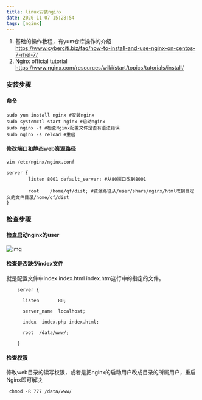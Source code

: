 ```yaml
---
title: linux安装nginx
date: 2020-11-07 15:28:54
tags: [nginx]
---
```




1. 基础的操作教程，有yum仓库操作的介绍
   https://www.cyberciti.biz/faq/how-to-install-and-use-nginx-on-centos-7-rhel-7/
2. Nginx official tutorial
   https://www.nginx.com/resources/wiki/start/topics/tutorials/install/



### 安装步骤

#### 命令

```shell
sudo yum install nginx #安装nginx
sudo systemctl start nginx #启动nginx
sudo nginx -t #检查Nginx配置文件是否有语法错误
sudo nginx -s reload #重启
```

#### 修改端口和静态web资源路径

```
vim /etc/nginx/nginx.conf
```



```
server {
		listen 8001 default_server; #从80端口改到8001
		
		root	/home/qf/dist; #资源路径从/user/share/nginx/html改到自定义的文件目录/home/qf/dist
}
```



### 检查步骤

#### 检查启动nginx的user

![img](https://img-blog.csdn.net/20170718094235060?watermark/2/text/aHR0cDovL2Jsb2cuY3Nkbi5uZXQvb25seXN1bm55Ym95/font/5a6L5L2T/fontsize/400/fill/I0JBQkFCMA==/dissolve/70/gravity/Center)

#### 检查是否缺少index文件

就是配置文件中index index.html index.htm这行中的指定的文件。

```
    server {  

      listen       80;  

      server_name  localhost;  

      index  index.php index.html;  

      root  /data/www/;

    }
```

#### 检查权限

修改web目录的读写权限，或者是把nginx的启动用户改成目录的所属用户，重启Nginx即可解决

```
 chmod -R 777 /data/www/
```

